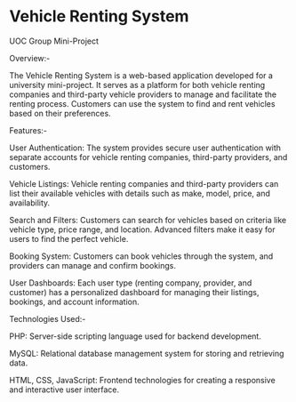 # Vehicle Renting System
UOC Group Mini-Project

Overview:-

The Vehicle Renting System is a web-based application developed for a university mini-project. It serves as a platform for both vehicle renting companies and third-party vehicle providers to manage and facilitate the renting process. Customers can use the system to find and rent vehicles based on their preferences.

Features:-

User Authentication: The system provides secure user authentication with separate accounts for vehicle renting companies, third-party providers, and customers.

Vehicle Listings: Vehicle renting companies and third-party providers can list their available vehicles with details such as make, model, price, and availability.

Search and Filters: Customers can search for vehicles based on criteria like vehicle type, price range, and location. Advanced filters make it easy for users to find the perfect vehicle.

Booking System: Customers can book vehicles through the system, and providers can manage and confirm bookings.

User Dashboards: Each user type (renting company, provider, and customer) has a personalized dashboard for managing their listings, bookings, and account information.

Technologies Used:-

PHP: Server-side scripting language used for backend development.

MySQL: Relational database management system for storing and retrieving data.

HTML, CSS, JavaScript: Frontend technologies for creating a responsive and interactive user interface.
